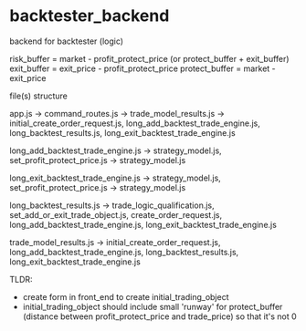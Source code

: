 # backtester_backend
backend for backtester (logic)

risk_buffer = market - profit_protect_price (or protect_buffer + exit_buffer)
exit_buffer = exit_price - profit_protect_price
protect_buffer = market - exit_price

file(s) structure

app.js -> command_routes.js -> trade_model_results.js ->
                                    initial_create_order_request.js, long_add_backtest_trade_engine.js,
                                    long_backtest_results.js,
                                    long_exit_backtest_trade_engine.js

long_add_backtest_trade_engine.js -> 
                                strategy_model.js, set_profit_protect_price.js ->           strategy_model.js

long_exit_backtest_trade_engine.js -> 
                                strategy_model.js, set_profit_protect_price.js ->           strategy_model.js

long_backtest_results.js -> trade_logic_qualification.js,
                            set_add_or_exit_trade_object.js, create_order_request.js, long_add_backtest_trade_engine.js, long_exit_backtest_trade_engine.js

trade_model_results.js -> initial_create_order_request.js, long_add_backtest_trade_engine.js,
                          long_backtest_results.js,
                          long_exit_backtest_trade_engine.js

TLDR:
      
- create form in front_end to create initial_trading_object
- initial_trading_object should include small 'runway' for protect_buffer (distance between profit_protect_price and trade_price) so that it's not 0